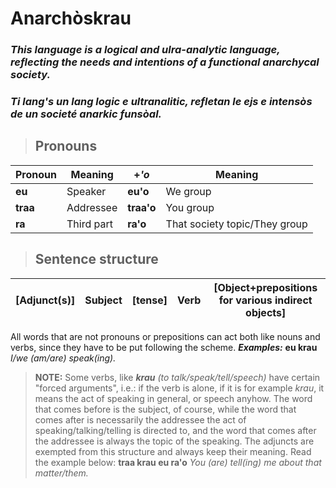 # Anarchòskrau
### *This language is a logical and ulra-analytic language, reflecting the needs and intentions of a functional anarchycal society.*
### *Ti lang's un lang logic e ultranalitic, refletan le ejs e intensòs de un societé anarkic funsòal.*
> ## Pronouns
|Pronoun|Meaning|+*'o*|Meaning
|-|-|-|-
|**eu**|Speaker|**eu'o**|We group
|**traa**|Addressee|**traa'o**|You group
|**ra**|Third part|**ra'o**|That society topic/They group
>## Sentence structure
|[Adjunct(s)]|Subject|[tense]|Verb|[Object+prepositions for various indirect objects]
|-|-|-|-|-
All words that are not pronouns or prepositions can act both like nouns and verbs, since they have to be put following the scheme.
***Examples:***
**eu krau**
*I/we (am/are) speak(ing).*
> **NOTE:** Some verbs, like ***krau*** *(to talk/speak/tell/speech)* have certain "forced arguments", i.e.: if the verb is alone, if it is for example *krau*, it means the act of speaking in general, or speech anyhow. The word that comes before is the subject, of course, while the word that comes after is necessarily the addressee the act of speaking/talking/telling is directed to, and the word that comes after the addressee is always the topic of the speaking. The adjuncts are exempted from this structure and always keep their meaning. Read the example below:
**traa krau eu ra'o**
*You (are) tell(ing) me about that matter/them.*
